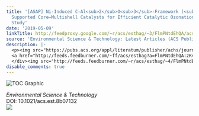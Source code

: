 ```yaml
---
title: '[ASAP] Ni-Induced C-Al<sub>2</sub>O<sub>3</sub>-Framework (<sub>Ni</sub>CAF)
  Supported Core–Multishell Catalysts for Efficient Catalytic Ozonation: A Structure-to-Performance
  Study'
date: '2019-05-09'
linkTitle: http://feedproxy.google.com/~r/acs/esthag/~3/FlmPNtdEhQA/acs.est.8b07132
source: 'Environmental Science & Technology: Latest Articles (ACS Publications)'
description: |-
  <p><img src="https://pubs.acs.org/appl/literatum/publisher/achs/journals/content/esthag/0/esthag.ahead-of-print/acs.est.8b07132/20190509/images/medium/es-2018-07132u_0007.gif" alt="TOC Graphic"/></p><div><cite>Environmental Science & Technology</cite></div><div>DOI: 10.1021/acs.est.8b07132</div><div class="feedflare">
  <a href="http://feeds.feedburner.com/~ff/acs/esthag?a=FlmPNtdEhQA:zKvTpEDc4yg:yIl2AUoC8zA"><img src="http://feeds.feedburner.com/~ff/acs/esthag?d=yIl2AUoC8zA" border="0"></img></a>
  </div><img src="http://feeds.feedburner.com/~r/acs/esthag/~4/FlmPNtdEhQA" height="1" width="1" ...
disable_comments: true
---
```

<p><img src="https://pubs.acs.org/appl/literatum/publisher/achs/journals/content/esthag/0/esthag.ahead-of-print/acs.est.8b07132/20190509/images/medium/es-2018-07132u_0007.gif" alt="TOC Graphic"/></p><div><cite>Environmental Science & Technology</cite></div><div>DOI: 10.1021/acs.est.8b07132</div><div class="feedflare">
<a href="http://feeds.feedburner.com/~ff/acs/esthag?a=FlmPNtdEhQA:zKvTpEDc4yg:yIl2AUoC8zA"><img src="http://feeds.feedburner.com/~ff/acs/esthag?d=yIl2AUoC8zA" border="0"></img></a>
</div><img src="http://feeds.feedburner.com/~r/acs/esthag/~4/FlmPNtdEhQA" height="1" width="1" ...